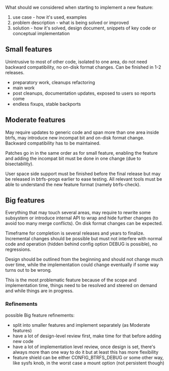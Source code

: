 What should we considered when starting to implement a new feature:

1. use case - how it's used, examples
2. problem description - what is being solved or improved
3. solution - how it's solved, design document, snippets of key code or conceptual implementation

## Small features

Unintrusive to most of other code, isolated to one area, do not need backward compatibility, no on-disk format changes. Can be finished in 1-2 releases.

- preparatory work, cleanups refactoring
- main work
- post cleanups, documentation updates, exposed to users so reports come
- endless fixups, stable backports

## Moderate features

May require updates to generic code and span more than one area inside btrfs, may introduce new incompat bit and on-disk format change. Backward compatibility has to be maintained.

Patches go in in the same order as for small feature, enabling the feature and adding the incompat bit must be done in one change (due to bisectability).

User space side support must be finished before the final release but may be released in btrfs-progs earlier to ease testing. All relevant tools must be able to understand the new feature format (namely btrfs-check).

## Big features

Everything that may touch several areas, may require to rewrite some subsystem or introduce internal API to wrap and hide further changes (to avoid too many merge conflicts). On disk format changes can be expected.

Timeframe for completion is several releases and years to finalize. Incremental changes should be possible but must not interfere with normal code and operation (hidden behind config option DEBUG is possible), no regressions.

Design should be outlined from the beginning and should not change much over time, while the implementation could change eventually if some way turns out to be wrong.

This is the most problematic feature because of the scope and implementation time, things need to be resolved and steered on demand and while things are in progress.

### Refinements

possible Big feature refinements:

- split into smaller features and implement separately (as Moderate features)
- have a lot of design-level review first, make time for that before adding new code
- have a lot of implementation level review, once design is set, there's always more than one way to do it but at least this has more flexibility
- feature shield can be either CONFIG_BTRFS_DEBUG or some other way, like sysfs knob, in the worst case a mount option (not persistent though)
